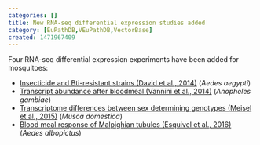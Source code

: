 ```yaml
---
categories: []
title: New RNA-seq differential expression studies added
category: [EuPathDB,VEuPathDB,VectorBase]
created: 1471967409
---
```

Four RNA-seq differential expression experiments have been added for mosquitoes:
<ul>
<li><a href="/expression-browser/experiment/Insecticide%20and%20Bti-resistant%20strains%20(David%20et%20al.,%202014)">Insecticide and Bti-resistant strains (David et al., 2014)</a> (<i>Aedes aegypti</i>)</li>
<li><a href="/expression-browser/experiment/Transcript%20abundance%20after%20bloodmeal%20(Vannini%20et%20al.,%202014)">Transcript abundance after bloodmeal (Vannini et al., 2014)</a> (<i>Anopheles gambiae</i>)</li>
<li><a href="/expression-browser/experiment/Transcriptome%20differences%20between%20sex%20determining%20genotypes%20(Meisel%20et%20al.,%202015)">Transcriptome differences between sex determining genotypes (Meisel et al., 2015)</a> (<i>Musca domestica</i>)</li>
<li><a href="/expression-browser/experiment/Blood%20meal%20response%20of%20Malpighian%20tubules%20(Esquivel%20et%20al.,%202016)">Blood meal response of Malpighian tubules (Esquivel et al., 2016)</a> (<i>Aedes albopictus</i>)</li>
</ul>
